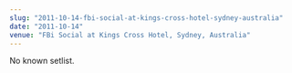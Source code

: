 ```yaml
---
slug: "2011-10-14-fbi-social-at-kings-cross-hotel-sydney-australia"
date: "2011-10-14"
venue: "FBi Social at Kings Cross Hotel, Sydney, Australia"
---
```


No known setlist.
